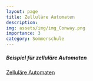 ```yaml
---
layout: page
title: Zelluläre Automaten
description: 
img: assets/img/img_Conway.png
importance: 3
category: Sommerschule
---
```



<h5 style="color: var(--global-theme-color);">Beispiel für zelluläre Automaten</h5>

<a href="/apps/cellular-automata/" target="_blank" rel="noopener noreferrer">Zelluläre Automaten</a>